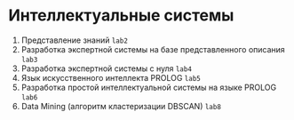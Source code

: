 # Интеллектуальные системы

1. Представление знаний `lab2`
2. Разработка экспертной системы на базе представленного описания `lab3`
3. Разработка экспертной системы с нуля `lab4`
4. Язык искусственного интеллекта PROLOG `lab5`
5. Разработка простой интеллектуальной системы на языке PROLOG `lab6`
6. Data Mining (алгоритм кластеризации DBSCAN) `lab8`

